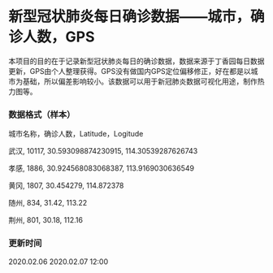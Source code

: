 # 新型冠状肺炎每日确诊数据——城市，确诊人数，GPS

本项目的目的在于记录新型冠状肺炎每日的确诊数据，数据来源于丁香园每日数据更新，GPS由个人整理获得。GPS没有做国内GPS定位偏移修正，好在都是以城市为基础，所以偏差影响较小。该数据可以用于新冠肺炎数据可视化用途，制作热力图等。



### 数据格式（样本）

城市名称，确诊人数，Latitude，Logitude

武汉, 10117, 30.593098874230915, 114.30539287626743

孝感, 1886, 30.924568083068387, 113.9169030636549

黄冈, 1807, 30.454279, 114.872378

随州, 834, 31.42, 113.22

荆州, 801, 30.18, 112.16

### 更新时间
2020.02.06
2020.02.07 12:00

